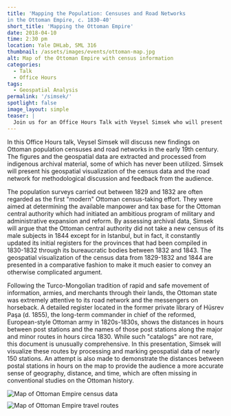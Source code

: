 ```yaml
---
title: 'Mapping the Population: Censuses and Road Networks 
in the Ottoman Empire, c. 1830-40'
short_title: 'Mapping the Ottoman Empire'
date: 2018-04-10
time: 2:30 pm
location: Yale DHLab, SML 316
thumbnail: /assets/images/events/ottoman-map.jpg
alt: Map of the Ottoman Empire with census information
categories: 
  - Talk
  - Office Hours
tags:
  - Geospatial Analysis
permalink: '/simsek/'
spotlight: false 
image_layout: simple
teaser: |
  Join us for an Office Hours Talk with Veysel Simsek who will present his project that maps the Ottoman empire. 
---
```


In this Office Hours talk, Veysel Simsek will discuss new findings on Ottoman population censuses and road networks in the early 19th century. The figures and the geospatial data are extracted and processed from indigenous archival material, some of which has never been utilized. Simsek will present his geospatial visualization of the census data and the road network for methodological discussion and feedback from the audience. 

The population surveys carried out between 1829 and 1832 are often regarded as the first "modern" Ottoman census-taking effort. They were aimed at determining the available manpower and tax base for the Ottoman central authority which had initiated an ambitious program of military and administrative expansion and reform. By assessing archival data, Simsek will argue that the Ottoman central authority did not take a new census of its male subjects in 1844 except for in Istanbul, but in fact, it constantly updated its initial registers for the provinces that had been compiled in 1830-1832 through its bureaucratic bodies between 1832 and 1843. The geospatial visualization of the census data from 1829-1832 and 1844 are presented in a comparative fashion to make it much easier to convey an otherwise complicated argument. 

Following the Turco-Mongolian tradition of rapid and safe movement of information, armies, and merchants through their lands, the Ottoman state was extremely attentive to its road network and the messengers on horseback. A detailed register located in the former private library of Hüsrev Paşa (d. 1855), the long-term commander in chief of the reformed, European-style Ottoman army in 1820s-1830s, shows the distances in hours between post stations and the names of those post stations along the major and minor routes in hours circa 1830. While such "catalogs" are not rare, this document is unusually comprehensive. In this presentation, Simsek will visualize these routes by processing and marking geospatial data of nearly 150 stations. An attempt is also made to demonstrate the distances between postal stations in hours on the map to provide the audience a more accurate sense of geography, distance, and time, which are often missing in conventional studies on the Ottoman history.

<img src='{{site.baseurl}}/assets/images/events/simsek02.png'
     alt='Map of Ottoman Empire census data'
     style='float: left; margin-right: 10px; padding-bottom: 10px' />
<img src='{{site.baseurl}}/assets/images/events/simsek03.png'
     alt='Map of Ottoman Empire travel routes'
     style='float: left; margin-right: 10px;' />